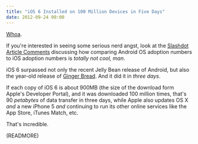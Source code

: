 ```yaml
---
title: "iOS 6 Installed on 100 Million Devices in Five Days"
date: 2012-09-24 00:00
---
```


[Whoa](http://www.apple.com/pr/library/2012/09/24iPhone-5-First-Weekend-Sales-Top-Five-Million.html).

If you're interested in seeing some serious nerd angst, look at the [Slashdot Article Comments](http://apple.slashdot.org/story/12/09/23/0036246/ios-6-adoption-tops-25-after-just-48-hours) discussing how comparing Android OS adoption numbers to iOS adoption numbers is _totally not cool, man_.

iOS 6 surpassed not only the recent Jelly Bean release of Android, but also the year-old release of [Ginger Bread](http://www.informationweek.com/development/mobility/android-40-ice-cream-sandwich-adoption-j/240004808). And it did it in _three days_.

If each copy of iOS 6 is about 900MB (the size of the download form Apple's Developer Portal), and it was downloaded 100 million times, that's 90 _petabytes_ of data transfer in three days, while Apple also updates OS X _and_ a new iPhone 5 _and_ continuing to run its other online services like the App Store, iTunes Match, etc.

That's incredible.

(READMORE)
